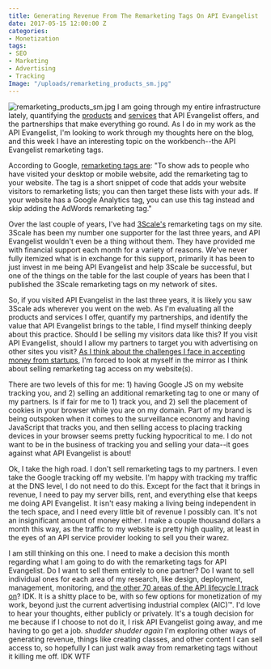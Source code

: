 ```yaml
---
title: Generating Revenue From The Remarketing Tags On API Evangelist
date: 2017-05-15 12:00:00 Z
categories:
- Monetization
tags:
- SEO
- Marketing
- Advertising
- Tracking
Image: "/uploads/remarketing_products_sm.jpg"
---
```


![remarketing_products_sm.jpg](/uploads/remarketing_products_sm.jpg)
I am going through my entire infrastructure lately, quantifying the [products](http://apieva![remarketing_products_sm.jpg](/uploads/remarketing_products_sm.jpg)ngelist.com/products/) and [services](http://apievangelist.com/services/) that API Evangelist offers, and the partnerships that make everything go round. As I do in my work as the API Evangelist, I'm looking to work through my thoughts here on the blog, and this week I have an interesting topic on the workbench--the API Evangelist remarketing tags.

According to Google, [remarketing tags are](https://support.google.com/adwords/answer/2472738): "To show ads to people who have visited your desktop or mobile website, add the remarketing tag to your website. The tag is a short snippet of code that adds your website visitors to remarketing lists; you can then target these lists with your ads. If your website has a Google Analytics tag, you can use this tag instead and skip adding the AdWords remarketing tag."

Over the last couple of years, I've had [3Scale's](http://3scale.net) remarketing tags on my site. 3Scale has been my number one supporter for the last three years, and API Evangelist wouldn't even be a thing without them. They have provided me with financial support each month for a variety of reasons. We've never fully itemized what is in exchange for this support, primarily it has been to just invest in me being API Evangelist and help 3Scale be successful, but one of the things on the table for the last couple of years has been that I published the 3Scale remarketing tags on my network of sites.

So, if you visited API Evangelist in the last three years, it is likely you saw 3Scale ads wherever you went on the web. As I'm evaluating all the products and services I offer, quantify my partnerships, and identify the value that API Evangelist brings to the table, I find myself thinking deeply about this practice. Should I be selling my visitors data like this? If you visit API Evangelist, should I allow my partners to target you with advertising on other sites you visit? [As I think about the challenges I face in accepting money from startups](https://apievangelist.com/2017/05/11/my-challenges-when-taking-money-from-startups-as-the-api-evangelist/), I'm forced to look at myself in the mirror as I think about selling remarketing tag access on my website(s).

There are two levels of this for me: 1) having Google JS on my website tracking you, and 2) selling an additional remarketing tag to one or many of my partners. Is if fair for me to 1) track you, and 2) sell the placement of cookies in your browser while you are on my domain. Part of my brand is being outspoken when it comes to the surveillance economy and having JavaScript that tracks you, and then selling access to placing tracking devices in your browser seems pretty fucking hypocritical to me. I do not want to be in the business of tracking you and selling your data--it goes against what API Evangelist is about!

Ok, I take the high road. I don't sell remarketing tags to my partners. I even take the Google tracking off my website. I'm happy with tracking my traffic at the DNS level, I do not need to do this. Except for the fact that it brings in revenue, I need to pay my server bills, rent, and everything else that keeps me doing API Evangelist. It isn't easy making a living being independent in the tech space, and I need every little bit of revenue I possibly can. It's not an insignificant amount of money either. I make a couple thousand dollars a month this way, as the traffic to my website is pretty high quality, at least in the eyes of an API service provider looking to sell you their warez.

I am still thinking on this one. I need to make a decision this month regarding what I am going to do with the remarketing tags for API Evangelist. Do I want to sell them entirely to one partner? Do I want to sell individual ones for each area of my research, like design, deployment, management, monitoring, and [the other 70 areas of the API lifecycle I track on](http://apievangelist.com/api-lifecycle/)? IDK. It is a shitty place to be, with so few options for monetization of my work, beyond just the current advertising industrial complex (AIC)™. I'd love to hear your thoughts, either publicly or privately. It's a tough decision for me because if I choose to not do it, I risk API Evangelist going away, and me having to go get a job. *shudder* *shudder again* I'm exploring other ways of generating revenue, things like creating classes, and other content I can sell access to, so hopefully I can just walk away from remarketing tags without it killing me off. IDK WTF